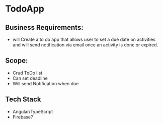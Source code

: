 # TodoApp

## Business Requirements:
- will Create a to do app that allows user to set a due date on activities and will send notification via email once an activity is done or expired.

## Scope:
- Crud ToDo list
- Can set deadline
- Will send Notification when due

## Tech Stack
- Angular/TypeScript
- Firebase?
